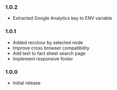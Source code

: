 ### 1.0.2
- Extracted Google Analytics key to ENV variable

### 1.0.1
- Added recolour by selected node
- Improve cross browser compatibility
- Add text to fact sheet search page
- Implement responsive footer

### 1.0.0
- Initial release
